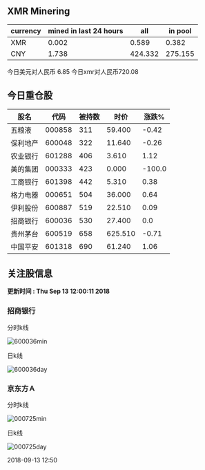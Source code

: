 ## XMR Minering

|currency|mined in last 24 hours|all|in pool|
|---|---|---|---|
|XMR|0.002|0.589|0.382|
|CNY|1.738|424.332|275.155|

今日美元对人民币 6.85	今日xmr对人民币720.08


## 今日重仓股 

|股名|代码|被持数|时价|涨跌%|
|---|---|---|---|---|
|五粮液|000858|311|59.400|-0.42|
|保利地产|600048|322|11.640|-0.26|
|农业银行|601288|406|3.610|1.12|
|美的集团|000333|423|0.000|-100.0|
|工商银行|601398|442|5.310|0.38|
|格力电器|000651|504|36.000|0.64|
|伊利股份|600887|519|22.510|0.09|
|招商银行|600036|530|27.400|0.0|
|贵州茅台|600519|658|625.510|-0.71|
|中国平安|601318|690|61.240|1.06|

## 关注股信息
**更新时间 : Thu Sep 13 12:00:11 2018**
### 招商银行 
分时k线

![600036min](http://image.sinajs.cn/newchart/min/n/sh600036.gif)

日k线

![600036day](http://image.sinajs.cn/newchart/daily/n/sh600036.gif)

### 京东方Ａ 
分时k线

![000725min](http://image.sinajs.cn/newchart/min/n/sz000725.gif)

日k线

![000725day](http://image.sinajs.cn/newchart/daily/n/sz000725.gif)

2018-09-13 12:50
